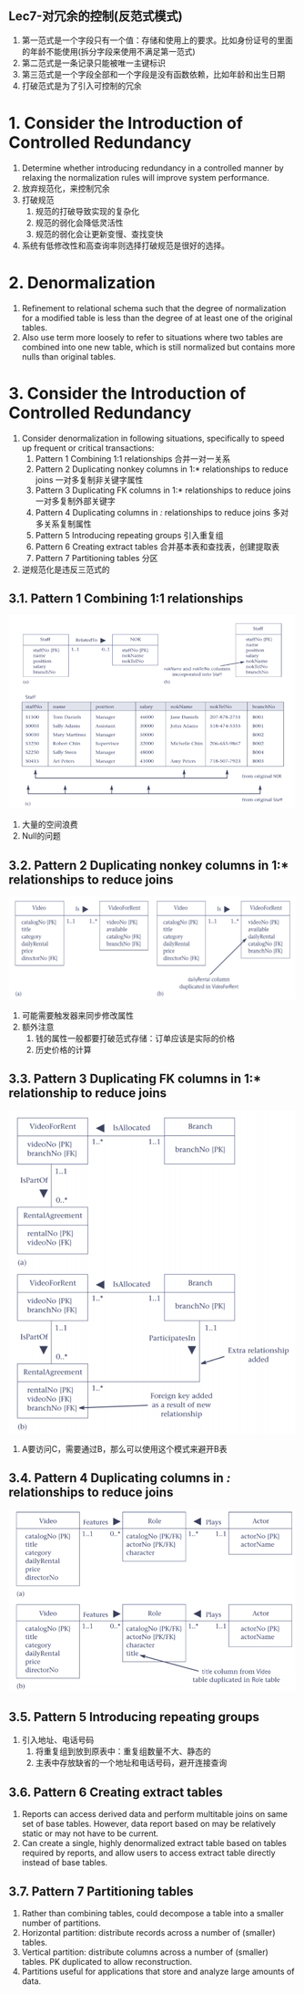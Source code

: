 Lec7-对冗余的控制(反范式模式)
---

1. 第一范式是一个字段只有一个值：存储和使用上的要求。比如身份证号的里面的年龄不能使用(拆分字段来使用不满足第一范式)
2. 第二范式是一条记录只能被唯一主键标识
3. 第三范式是一个字段全部和一个字段是没有函数依赖，比如年龄和出生日期
4. 打破范式是为了引入可控制的冗余

# 1. Consider the Introduction of Controlled Redundancy
1. Determine whether introducing redundancy in a controlled manner by relaxing the normalization rules will improve system performance.
2. 放弃规范化，来控制冗余
3. 打破规范
   1. 规范的打破导致实现的复杂化
   2. 规范的弱化会降低灵活性
   3. 规范的弱化会让更新变慢、查找变快
4. 系统有低修改性和高查询率则选择打破规范是很好的选择。

# 2. Denormalization
1. Refinement to relational schema such that the degree of normalization for a modified table is less than the degree of at least one of the original tables.
2. Also use term more loosely to refer to situations where two tables are combined into one new table, which is still normalized but contains more nulls than original tables.

# 3. Consider the Introduction of Controlled Redundancy
1. Consider denormalization in following situations, specifically to speed up frequent or critical transactions:
   1. Pattern 1 Combining 1:1 relationships 合并一对一关系
   2. Pattern 2 Duplicating nonkey columns in 1:* relationships to reduce joins 一对多复制非关键字属性
   3. Pattern 3 Duplicating FK columns in 1:* relationships to reduce joins 一对多复制外部关键字
   4. Pattern 4 Duplicating columns in *:* relationships to reduce joins 多对多关系复制属性
   5. Pattern 5 Introducing repeating groups 引入重复组
   6. Pattern 6 Creating extract tables 合并基本表和查找表，创建提取表
   7. Pattern 7 Partitioning tables 分区
2. 逆规范化是违反三范式的

## 3.1. Pattern 1 Combining 1:1 relationships
![](img/lec7/1.png)

1. 大量的空间浪费
2. Null的问题

## 3.2. Pattern 2 Duplicating nonkey columns in 1:* relationships to reduce joins
![](img/lec7/2.png)

1. 可能需要触发器来同步修改属性
2. 额外注意
   1. 钱的属性一般都要打破范式存储：订单应该是实际的价格
   2. 历史价格的计算

## 3.3. Pattern 3 Duplicating FK columns in 1:* relationship to reduce joins
![](img/lec7/3.png)

1. A要访问C，需要通过B，那么可以使用这个模式来避开B表

## 3.4. Pattern 4 Duplicating columns in *:* relationships to reduce joins
![](img/lec7/4.png)

## 3.5. Pattern 5 Introducing repeating groups
1. 引入地址、电话号码
   1. 将重复组到放到原表中：重复组数量不大、静态的
   2. 主表中存放缺省的一个地址和电话号码，避开连接查询

## 3.6. Pattern 6 Creating extract tables
1. Reports can access derived data and perform multitable joins on same set of base tables. However, data report based on may be relatively static or may not have to be current.
2. Can create a single, highly denormalized extract table based on tables required by reports, and allow users to access extract table directly instead of base tables.

## 3.7. Pattern 7 Partitioning tables
1. Rather than combining tables, could decompose a table into a smaller number of partitions.
2. Horizontal partition: distribute records across a number of (smaller) tables.
3. Vertical partition: distribute columns across a number of (smaller) tables. PK duplicated to allow reconstruction.
4. Partitions useful for applications that store and analyze large amounts of data.